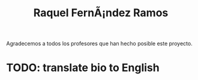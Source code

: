 ﻿---
translationKey: RaquelFernandez
# Display name
title: Raquel FernÃ¡ndez Ramos

# Is this the primary user of the site?
superuser: false

# Role/position
role: Departamento de ElectrÃ³nica

# Organizational groups that you belong to (for People widget)
#   Set this to `[]` or comment out if you are not using People widget.
user_groups:
  - Collaborating Professors
---

Agradecemos a todos los profesores que han hecho posible este proyecto.

# TODO: translate bio to English
